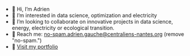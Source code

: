 * 👋 Hi, I’m Adrien
* 👀 I’m interested in data science, optimization and electricity
* 💞️ I’m looking to collaborate on innovative projects in data science, energy, electricity or ecological transition.
* 📧 Reach me: no-spam.adrien.gauche@centraliens-nantes.org (remove "no-spam.")
* 📂 [Visit my  portfolio](https://github.com/adrien-gauche/portfolio)
